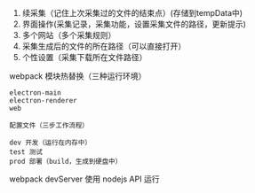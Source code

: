 1. 续采集（记住上次采集过的文件的结束点）(存储到tempData中)
2. 界面操作(采集记录，采集功能，设置采集文件的路径，更新提示)
3. 多个网站（多个采集规则）
4. 采集生成后的文件的所在路径（可以直接打开）
5. 个性设置（采集下载所在文件路径）

webpack 模块热替换（三种运行环境）

    electron-main
    electron-renderer
    web

    配置文件（三步工作流程）

    dev 开发（运行在内存中）
    test 测试
    prod 部署（build，生成到硬盘中）

webpack devServer 使用 nodejs API 运行
    